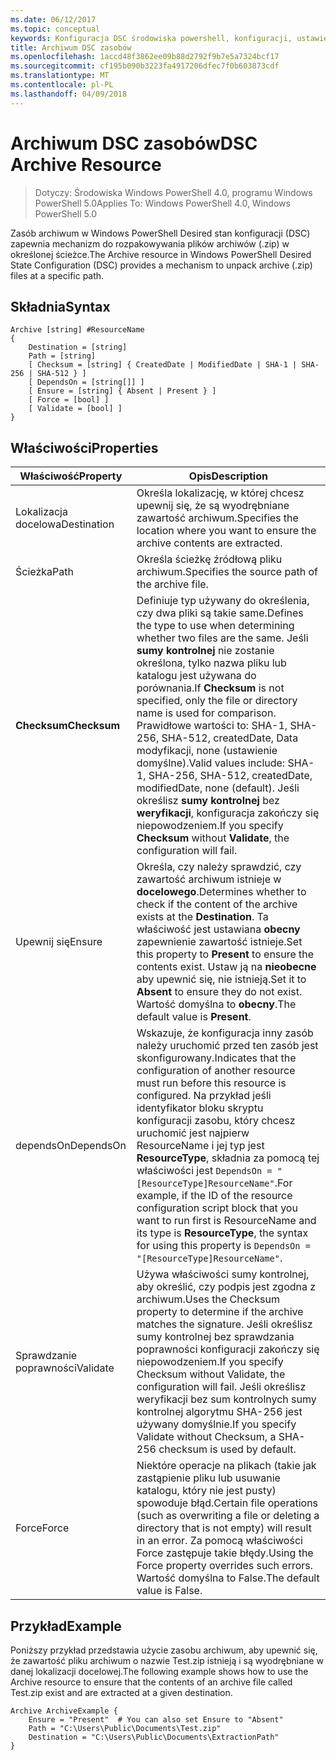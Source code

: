 ```yaml
---
ms.date: 06/12/2017
ms.topic: conceptual
keywords: Konfiguracja DSC środowiska powershell, konfiguracji, ustawienia
title: Archiwum DSC zasobów
ms.openlocfilehash: 1accd48f3862ee09b88d2792f9b7e5a7324bcf17
ms.sourcegitcommit: cf195b090b3223fa4917206dfec7f0b603873cdf
ms.translationtype: MT
ms.contentlocale: pl-PL
ms.lasthandoff: 04/09/2018
---
```

# <a name="dsc-archive-resource"></a><span data-ttu-id="80eb0-103">Archiwum DSC zasobów</span><span class="sxs-lookup"><span data-stu-id="80eb0-103">DSC Archive Resource</span></span>

> <span data-ttu-id="80eb0-104">Dotyczy: Środowiska Windows PowerShell 4.0, programu Windows PowerShell 5.0</span><span class="sxs-lookup"><span data-stu-id="80eb0-104">Applies To: Windows PowerShell 4.0, Windows PowerShell 5.0</span></span>

<span data-ttu-id="80eb0-105">Zasób archiwum w Windows PowerShell Desired stan konfiguracji (DSC) zapewnia mechanizm do rozpakowywania plików archiwów (.zip) w określonej ścieżce.</span><span class="sxs-lookup"><span data-stu-id="80eb0-105">The Archive resource in Windows PowerShell Desired State Configuration (DSC) provides a mechanism to unpack archive (.zip) files at a specific path.</span></span>

## <a name="syntax"></a><span data-ttu-id="80eb0-106">Składnia</span><span class="sxs-lookup"><span data-stu-id="80eb0-106">Syntax</span></span>
```MOF
Archive [string] #ResourceName
{
    Destination = [string]
    Path = [string]
    [ Checksum = [string] { CreatedDate | ModifiedDate | SHA-1 | SHA-256 | SHA-512 } ]
    [ DependsOn = [string[]] ]
    [ Ensure = [string] { Absent | Present } ]
    [ Force = [bool] ]
    [ Validate = [bool] ]
}
```

## <a name="properties"></a><span data-ttu-id="80eb0-107">Właściwości</span><span class="sxs-lookup"><span data-stu-id="80eb0-107">Properties</span></span>

|  <span data-ttu-id="80eb0-108">Właściwość</span><span class="sxs-lookup"><span data-stu-id="80eb0-108">Property</span></span>  |  <span data-ttu-id="80eb0-109">Opis</span><span class="sxs-lookup"><span data-stu-id="80eb0-109">Description</span></span>   |
|---|---|
| <span data-ttu-id="80eb0-110">Lokalizacja docelowa</span><span class="sxs-lookup"><span data-stu-id="80eb0-110">Destination</span></span>| <span data-ttu-id="80eb0-111">Określa lokalizację, w której chcesz upewnij się, że są wyodrębniane zawartość archiwum.</span><span class="sxs-lookup"><span data-stu-id="80eb0-111">Specifies the location where you want to ensure the archive contents are extracted.</span></span>|
| <span data-ttu-id="80eb0-112">Ścieżka</span><span class="sxs-lookup"><span data-stu-id="80eb0-112">Path</span></span>| <span data-ttu-id="80eb0-113">Określa ścieżkę źródłową pliku archiwum.</span><span class="sxs-lookup"><span data-stu-id="80eb0-113">Specifies the source path of the archive file.</span></span>|
| <span data-ttu-id="80eb0-114">__Checksum__</span><span class="sxs-lookup"><span data-stu-id="80eb0-114">__Checksum__</span></span>| <span data-ttu-id="80eb0-115">Definiuje typ używany do określenia, czy dwa pliki są takie same.</span><span class="sxs-lookup"><span data-stu-id="80eb0-115">Defines the type to use when determining whether two files are the same.</span></span> <span data-ttu-id="80eb0-116">Jeśli __sumy kontrolnej__ nie zostanie określona, tylko nazwa pliku lub katalogu jest używana do porównania.</span><span class="sxs-lookup"><span data-stu-id="80eb0-116">If __Checksum__ is not specified, only the file or directory name is used for comparison.</span></span> <span data-ttu-id="80eb0-117">Prawidłowe wartości to: SHA-1, SHA-256, SHA-512, createdDate, Data modyfikacji, none (ustawienie domyślne).</span><span class="sxs-lookup"><span data-stu-id="80eb0-117">Valid values include: SHA-1, SHA-256, SHA-512, createdDate, modifiedDate, none (default).</span></span> <span data-ttu-id="80eb0-118">Jeśli określisz __sumy kontrolnej__ bez __weryfikacji__, konfiguracja zakończy się niepowodzeniem.</span><span class="sxs-lookup"><span data-stu-id="80eb0-118">If you specify __Checksum__ without __Validate__, the configuration will fail.</span></span>|
| <span data-ttu-id="80eb0-119">Upewnij się</span><span class="sxs-lookup"><span data-stu-id="80eb0-119">Ensure</span></span>| <span data-ttu-id="80eb0-120">Określa, czy należy sprawdzić, czy zawartość archiwum istnieje w __docelowego__.</span><span class="sxs-lookup"><span data-stu-id="80eb0-120">Determines whether to check if the content of the archive exists at the __Destination__.</span></span> <span data-ttu-id="80eb0-121">Ta właściwość jest ustawiana __obecny__ zapewnienie zawartość istnieje.</span><span class="sxs-lookup"><span data-stu-id="80eb0-121">Set this property to __Present__ to ensure the contents exist.</span></span> <span data-ttu-id="80eb0-122">Ustaw ją na __nieobecne__ aby upewnić się, nie istnieją.</span><span class="sxs-lookup"><span data-stu-id="80eb0-122">Set it to __Absent__ to ensure they do not exist.</span></span> <span data-ttu-id="80eb0-123">Wartość domyślna to __obecny__.</span><span class="sxs-lookup"><span data-stu-id="80eb0-123">The default value is __Present__.</span></span>|
| <span data-ttu-id="80eb0-124">dependsOn</span><span class="sxs-lookup"><span data-stu-id="80eb0-124">DependsOn</span></span> | <span data-ttu-id="80eb0-125">Wskazuje, że konfiguracja inny zasób należy uruchomić przed ten zasób jest skonfigurowany.</span><span class="sxs-lookup"><span data-stu-id="80eb0-125">Indicates that the configuration of another resource must run before this resource is configured.</span></span> <span data-ttu-id="80eb0-126">Na przykład jeśli identyfikator bloku skryptu konfiguracji zasobu, który chcesz uruchomić jest najpierw ResourceName i jej typ jest __ResourceType__, składnia za pomocą tej właściwości jest `DependsOn = "[ResourceType]ResourceName"`.</span><span class="sxs-lookup"><span data-stu-id="80eb0-126">For example, if the ID of the resource configuration script block that you want to run first is ResourceName and its type is __ResourceType__, the syntax for using this property is `DependsOn = "[ResourceType]ResourceName"`.</span></span>|
| <span data-ttu-id="80eb0-127">Sprawdzanie poprawności</span><span class="sxs-lookup"><span data-stu-id="80eb0-127">Validate</span></span>| <span data-ttu-id="80eb0-128">Używa właściwości sumy kontrolnej, aby określić, czy podpis jest zgodna z archiwum.</span><span class="sxs-lookup"><span data-stu-id="80eb0-128">Uses the Checksum property to determine if the archive matches the signature.</span></span> <span data-ttu-id="80eb0-129">Jeśli określisz sumy kontrolnej bez sprawdzania poprawności konfiguracji zakończy się niepowodzeniem.</span><span class="sxs-lookup"><span data-stu-id="80eb0-129">If you specify Checksum without Validate, the configuration will fail.</span></span> <span data-ttu-id="80eb0-130">Jeśli określisz weryfikacji bez sum kontrolnych sumy kontrolnej algorytmu SHA-256 jest używany domyślnie.</span><span class="sxs-lookup"><span data-stu-id="80eb0-130">If you specify Validate without Checksum, a SHA-256 checksum is used by default.</span></span>|
| <span data-ttu-id="80eb0-131">Force</span><span class="sxs-lookup"><span data-stu-id="80eb0-131">Force</span></span>| <span data-ttu-id="80eb0-132">Niektóre operacje na plikach (takie jak zastąpienie pliku lub usuwanie katalogu, który nie jest pusty) spowoduje błąd.</span><span class="sxs-lookup"><span data-stu-id="80eb0-132">Certain file operations (such as overwriting a file or deleting a directory that is not empty) will result in an error.</span></span> <span data-ttu-id="80eb0-133">Za pomocą właściwości Force zastępuje takie błędy.</span><span class="sxs-lookup"><span data-stu-id="80eb0-133">Using the Force property overrides such errors.</span></span> <span data-ttu-id="80eb0-134">Wartość domyślna to False.</span><span class="sxs-lookup"><span data-stu-id="80eb0-134">The default value is False.</span></span>|

## <a name="example"></a><span data-ttu-id="80eb0-135">Przykład</span><span class="sxs-lookup"><span data-stu-id="80eb0-135">Example</span></span>

<span data-ttu-id="80eb0-136">Poniższy przykład przedstawia użycie zasobu archiwum, aby upewnić się, że zawartość pliku archiwum o nazwie Test.zip istnieją i są wyodrębniane w danej lokalizacji docelowej.</span><span class="sxs-lookup"><span data-stu-id="80eb0-136">The following example shows how to use the Archive resource to ensure that the contents of an archive file called Test.zip exist and are extracted at a given destination.</span></span>

```
Archive ArchiveExample {
    Ensure = "Present"  # You can also set Ensure to "Absent"
    Path = "C:\Users\Public\Documents\Test.zip"
    Destination = "C:\Users\Public\Documents\ExtractionPath"
}
```